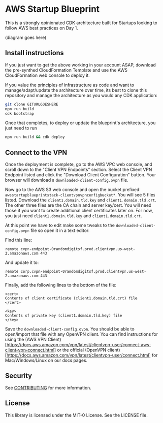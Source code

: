 # AWS Startup Blueprint

This is a strongly opinionated CDK architecture built for Startups looking to follow AWS best practices on Day 1. 

(diagram goes here)

## Install instructions

If you just want to get the above working in your account ASAP, download the pre-synthed CloudFormation Template and use the AWS CloudFormation web console to deploy it.

If you value the principles of infrastructure as code and want to manage/adapt/update the architecture over time, its best to clone this repository and manage the architecture as you would any CDK application:

```bash
git clone GITURLGOESHERE
npm run build 
cdk bootstrap
```

Once that completes, to deploy or update the blueprint's architecture, you just need to run 

```bash 
npm run build && cdk deploy
```

## Connect to the VPN

Once the deployment is complete, go to the AWS VPC web console, and scroll down to the "Client VPN Endpoints" section. Select the Client VPN Endpoint listed and click the "Download Client Configuration" button. Your browser will download a `downloaded-client-config.ovpn` file.

Now go to the AWS S3 web console and open the bucket prefixed `awsstartupblueprintstack-clientvpnvpnconfigbucket*`. You will see 5 files listed. Download the `client1.domain.tld.key` and `client1.domain.tld.crt`. The other three files are the CA chain and server key/cert. You will need those if you want to create additional client certificates later on. For now, you just need `client1.domain.tld.key` and `client1.domain.tld.crt`.

At this point we have to edit make some tweaks to the `downloaded-client-config.ovpn` file so open it in a text editor:

Find this line: 

```
remote cvpn-endpoint-0randomdigitsf.prod.clientvpn.us-west-2.amazonaws.com 443
```

And update it to: 

```
remote corp.cvpn-endpoint-0randomdigitsf.prod.clientvpn.us-west-2.amazonaws.com 443
```

Finally, add the following lines to the bottom of the file:

```
<cert>
Contents of client certificate (client1.domain.tld.crt) file
</cert>

<key>
Contents of private key (client1.domain.tld.key) file
</key>
```

Save the `downloaded-client-config.ovpn`. You should be able to open/import that file with any OpenVPN client. You can find instructions for using the (AWS VPN Client)[https://docs.aws.amazon.com/vpn/latest/clientvpn-user/connect-aws-client-vpn-connect.html] or the official (OpenVPN client)[https://docs.aws.amazon.com/vpn/latest/clientvpn-user/connect.html] for Mac/Windows/Linux on our docs pages.


## Security

See [CONTRIBUTING](CONTRIBUTING.md#security-issue-notifications) for more information.

## License

This library is licensed under the MIT-0 License. See the LICENSE file.


